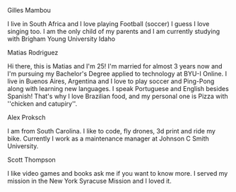 Gilles Mambou

I live in South Africa and I love playing Football (soccer)
I guess I love singing too.
I am the only child of my parents and I am currently studying with Brigham Young University Idaho


Matias Rodriguez

Hi there, this is Matias and I'm 25! I'm married for almost 3 years now and I'm pursuing my Bachelor's Degree applied to technology at BYU-I Online. I live in Buenos Aires, Argentina and I love to play soccer and Ping-Pong along with learning new languages. I speak Portuguese and English besides Spanish! That's why I love Brazilian food, and my personal one is Pizza with ''chicken and catupiry''.


Alex Proksch

I am from South Carolina. I like to code, fly drones, 3d print and ride my bike.
Currently I work as a maintenance manager at Johnson C Smith University. 


Scott Thompson

I like video games and books ask me if you want to know more. I served my mission in the New York Syracuse Mission and I loved it.

